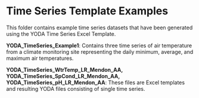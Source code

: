 Time Series Template Examples
=============================

This folder contains example time series datasets that have been generated using the YODA Time Series Excel Template.

**YODA_TimeSeries_Example1**: Contains three time series of air temperature from a climate monitoring site representing the daily minimum, average, and maximum air temperatures.

**YODA_TimeSeries_WtrTemp_LR_Mendon_AA, YODA_TimeSeries_SpCond_LR_Mendon_AA, YODA_TimeSeries_pH_LR_Mendon_AA**: These files are Excel templates and resulting YODA files consisting of single time series.

